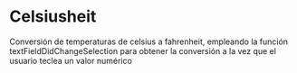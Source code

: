 # Celsiusheit
Conversión de temperaturas de celsius a fahrenheit, empleando la función textFieldDidChangeSelection para obtener la conversión a la vez que el usuario teclea un valor numérico 
